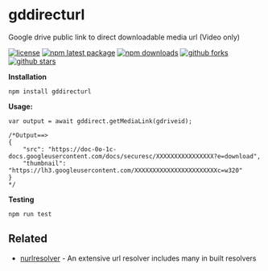 # gddirecturl
Google drive public link to direct downloadable media url (Video only)

[![license](https://img.shields.io/badge/license-MIT-blue.svg)](https://github.com/mnsrulz/gddirecturl/blob/master/LICENSE)
[![npm latest package](https://img.shields.io/npm/v/gddirecturl/latest.svg)](https://www.npmjs.com/package/gddirecturl)
[![npm downloads](https://img.shields.io/npm/dm/gddirecturl.svg)](https://www.npmjs.com/package/gddirecturl)
[![github forks](https://img.shields.io/github/forks/mnsrulz/gddirecturl.svg)](https://github.com/mnsrulz/gddirecturl/network/members)
[![github stars](https://img.shields.io/github/stars/mnsrulz/gddirecturl.svg)](https://github.com/mnsrulz/gddirecturl/stargazers)


**Installation**

```
npm install gddirecturl
```

**Usage:**

```
var output = await gddirect.getMediaLink(gdriveid);

/*Output==>
{
    "src": "https://doc-0o-1c-docs.googleusercontent.com/docs/securesc/XXXXXXXXXXXXXXXX?e=download",
    "thumbnail": "https://lh3.googleusercontent.com/XXXXXXXXXXXXXXXXXXXXXXXc=w320"
}
*/
```

**Testing**
```
npm run test
```

## Related

- [nurlresolver](https://github.com/mnsrulz/nurlresolver) - An extensive url resolver includes many in built resolvers

